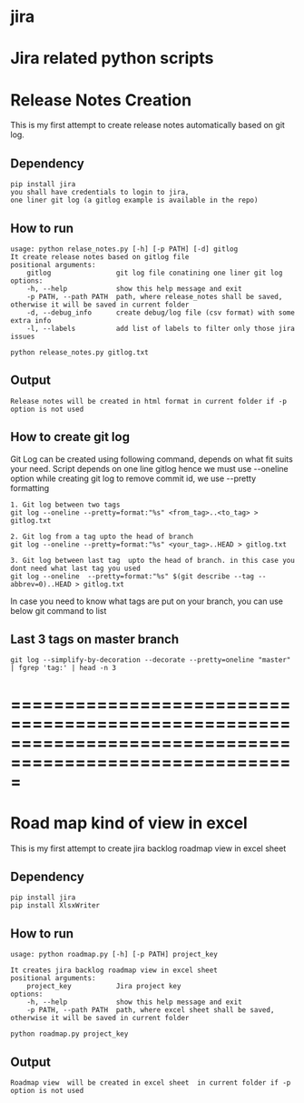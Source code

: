 # jira
Jira related python scripts
=====================================================

# Release Notes Creation
This is my first attempt to create release notes automatically based on git log.

## Dependency
    pip install jira 
    you shall have credentials to login to jira, 
    one liner git log (a gitlog example is available in the repo)

## How to run
    usage: python relase_notes.py [-h] [-p PATH] [-d] gitlog
    It create release notes based on gitlog file
    positional arguments:
        gitlog                git log file conatining one liner git log
    options:
        -h, --help            show this help message and exit
        -p PATH, --path PATH  path, where release_notes shall be saved, otherwise it will be saved in current folder
        -d, --debug_info      create debug/log file (csv format) with some extra info
        -l, --labels          add list of labels to filter only those jira issues

    python release_notes.py gitlog.txt

## Output
    Release notes will be created in html format in current folder if -p option is not used

## How to create git log
Git Log can be created using following command, depends on what fit suits your need.
Script depends on one line gitlog hence we must use --oneline option while creating git log
to remove commit id, we use --pretty formatting

    1. Git log between two tags
    git log --oneline --pretty=format:"%s" <from_tag>..<to_tag> > gitlog.txt 

    2. Git log from a tag upto the head of branch
    git log --oneline --pretty=format:"%s" <your_tag>..HEAD > gitlog.txt 

    3. Git log between last tag  upto the head of branch. in this case you dont need what last tag you used
    git log --oneline  --pretty=format:"%s" $(git describe --tag --abbrev=0)..HEAD > gitlog.txt

In case you need to know what tags are put on your branch, you can use below git command to list

## Last 3 tags on master branch
    git log --simplify-by-decoration --decorate --pretty=oneline "master" | fgrep 'tag:' | head -n 3


=========================================================================================================
=========================================================================================================

# Road map kind of view in excel
This is my first attempt to create jira backlog roadmap view in excel sheet

## Dependency
    pip install jira
    pip install XlsxWriter 
 
## How to run
    usage: python roadmap.py [-h] [-p PATH] project_key

    It creates jira backlog roadmap view in excel sheet
    positional arguments:
        project_key           Jira project key 
    options:
        -h, --help            show this help message and exit
        -p PATH, --path PATH  path, where excel sheet shall be saved, otherwise it will be saved in current folder

    python roadmap.py project_key

## Output
    Roadmap view  will be created in excel sheet  in current folder if -p option is not used
    
